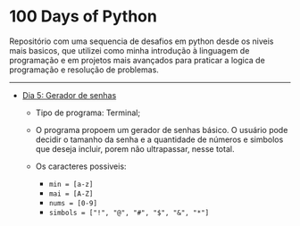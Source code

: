 # 100 Days of Python

Repositório com uma sequencia de desafios em python desde os niveis mais basicos, que utilizei como minha introdução
à linguagem de programação e em projetos mais avançados para praticar a logica de programação e resolução de problemas.

---

- [Dia 5: Gerador de senhas](https://github.com/FerrMath/100_days_of_python/tree/master/day_5)
    
    * Tipo de programa: Terminal;

    * O programa propoem um gerador de senhas básico. O usuário pode decidir o tamanho da senha e a quantidade de números e simbolos que deseja incluir, porem não ultrapassar, nesse total.
    * Os caracteres possiveis:
      * `min = [a-z]`
      * `mai = [A-Z]`
      * `nums = [0-9]`
      * `simbols = ["!", "@", "#", "$", "&", "*"]`